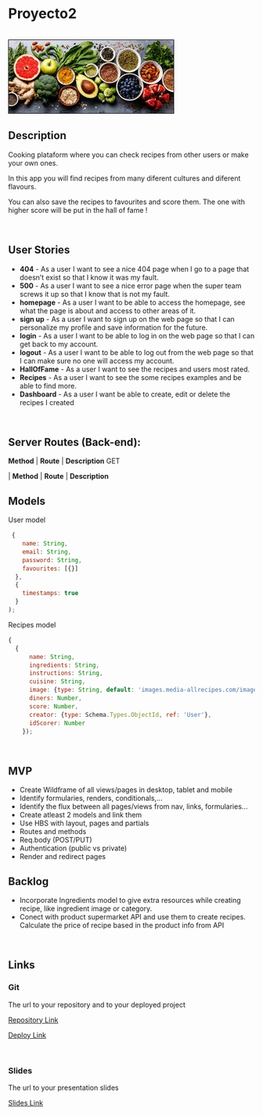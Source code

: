 # Proyecto2

<br>

<img src="./public/images/cuisine.jpg" style="border: 1px solid black">


<br>

## Description

Cooking plataform where you can check recipes from other users or make your own ones. 

In this app you will find recipes from many diferent cultures and diferent flavours.

You can also save the recipes to favourites and score them. The one with higher score will be put in the hall of fame !


<br>

## User Stories

- **404** - As a user I want to see a nice 404 page when I go to a page that doesn’t exist so that I know it was my fault.
- **500** - As a user I want to see a nice error page when the super team screws it up so that I know that is not my fault.
- **homepage** - As a user I want to be able to access the homepage, see what the page is about and access to other areas of it.
- **sign up** - As a user I want to sign up on the web page so that I can personalize my profile and save information for the future.
- **login** - As a user I want to be able to log in on the web page so that I can get back to my account.
- **logout** - As a user I want to be able to log out from the web page so that I can make sure no one will access my account.
- **HallOfFame** - As a user I want to see the recipes and users most rated.
- **Recipes** - As a user I want to see the some recipes examples and be able to find more.
- **Dashboard** - As a user I want be able to create, edit or delete the recipes I created

<br>

## Server Routes (Back-end):


**Method** | **Route**                    | **Description** 
    GET         


| **Method** | **Route**                    | **Description**     

## Models

User model

```javascript
 {
    name: String,
    email: String,
    password: String,
    favourites: [{}]
  },
  {
    timestamps: true
  }
);

```

Recipes model

```javascript
{
  {
      name: String,
      ingredients: String,
      instructions: String,
      cuisine: String,
      image: {type: String, default: 'images.media-allrecipes.com/images/75131.jpg'},
      diners: Number,
      score: Number,
      creator: {type: Schema.Types.ObjectId, ref: 'User'},
      idScorer: Number
    });

```

<br>

## MVP

- Create Wildframe of all views/pages in desktop, tablet and mobile
- Identify formularies, renders, conditionals,...
- Identify the flux between all pages/views from nav, links, formularies...
- Create atleast 2 models and link them
- Use HBS with layout, pages and partials
- Routes and methods
- Req.body (POST/PUT)
- Authentication (public vs private)
- Render and redirect pages


## Backlog

- Incorporate Ingredients model to give extra resources while creating recipe, like ingredient image or category.
- Conect with product supermarket API and use them to create recipes. Calculate the price of recipe based in the product info from API

<br>

## Links

### Git

The url to your repository and to your deployed project

[Repository Link](https://github.com/GitSkynet/IronCheff)

[Deploy Link]()

<br>

### Slides

The url to your presentation slides

[Slides Link](https://docs.google.com/presentation/d/1RQLUIY-BDFEMu_HrmuHMXSfhpknRR8VYyPllry5VuN4/edit#slide=id.p)